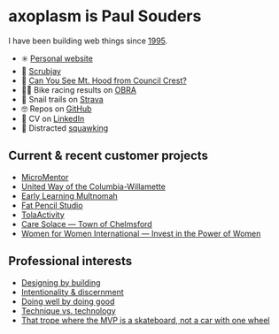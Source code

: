 axoplasm is Paul Souders
========================
I have been building web things since [1995](https://web.archive.org/web/19970218080413/http://darkwing.uoregon.edu/~psouders/).

* ✳️ [Personal website](https://axoplasm.com)
* 🏣 [Scrubjay](https://scrubjay.works/)
* 🗻 [Can You See Mt. Hood from Council Crest?](https://canyouseemthoodfromcouncilcrest.com/)
* 🚴‍♂️ Bike racing results on [OBRA](https://obra.org/people/61444)
* 🐌 Snail trails on [Strava](https://www.strava.com/athletes/56063)
* 🤓 Repos on [GitHub](https://github.com/axoplasm)
* 👔 CV on [LinkedIn](http://linkedin.com/in/axoplasm/)
* 🐣 Distracted [squawking](https://twitter.com/axoplasm)


Current & recent customer projects
----------------------------------
* [MicroMentor](https://www.micromentor.org)
* [United Way of the Columbia-Willamette](http://unitedway-pdx.org/)
* [Early Learning Multnomah](https://www.earlylearningmultnomah.org)
* [Fat Pencil Studio](https://fatpencilstudio.com)
* [TolaActivity](https://tola-activity.mercycorps.org)
* [Care Solace — Town of Chelmsford](https://caresolace.com/site/chelmsford-ma)
* [Women for Women International — Invest in the Power of Women](http://www.womenforwomen.org/powerofwomen/)


Professional interests
----------------------
* [Designing by building](https://axoplasm.com/web-log/imagining-and-building/)
* [Intentionality & discernment](https://axoplasm.com/web-log/right-and-wrong/)
* [Doing well by doing good](https://axoplasm.com/web-log/its-ok-do-well-while-doing-good/)
* [Technique vs. technology](https://axoplasm.com/web-log/technique-and-technology/)
* [That trope where the MVP is a skateboard, not a car with one wheel](https://axoplasm.com/web-log/django-vs-drupal/)

